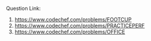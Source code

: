 Question Link:
1. https://www.codechef.com/problems/FOOTCUP
2. https://www.codechef.com/problems/PRACTICEPERF
3. https://www.codechef.com/problems/OFFICE
